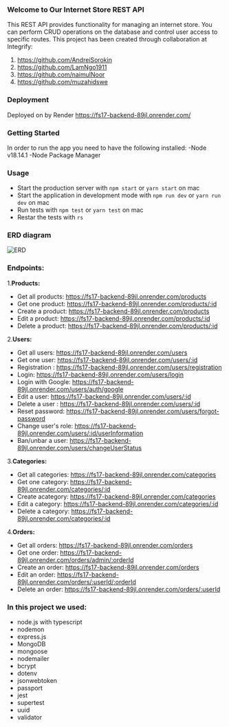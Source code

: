 ### Welcome to Our Internet Store REST API
This REST API provides functionality for managing an internet store. You can perform CRUD operations on the database and control user access to specific routes.
This project has been created through collaboration at Integrify:
1. https://github.com/AndreiSorokin 
2. https://github.com/LamNgo1911
3. https://github.com/naimulNoor
4. https://github.com/muzahidswe

### Deployment
Deployed on by Render
https://fs17-backend-89jl.onrender.com/

### Getting Started
In order to run the app you need to have the following installed:
-Node v18.14.1
-Node Package Manager

### Usage
- Start the production server with `npm start` or `yarn start` on mac
- Start the application in development mode with `npm run dev` or `yarn run dev` on mac
- Run tests with `npm test` or `yarn test` on mac 
- Restar the tests with `rs`

### ERD diagram
![ERD](https://github.com/AndreiSorokin/fs17-backend/assets/72672144/2c6a71ce-d8ca-4692-80ac-9cc9835d7794)

### Endpoints:
 1.**Products:**
- Get all products: https://fs17-backend-89jl.onrender.com/products
- Get one product: https://fs17-backend-89jl.onrender.com/products/:id
- Create a product: https://fs17-backend-89jl.onrender.com/products
- Edit a product: https://fs17-backend-89jl.onrender.com/products/:id
- Delete a product: https://fs17-backend-89jl.onrender.com/products/:id

 2.**Users:**
- Get all users: https://fs17-backend-89jl.onrender.com/users
- Get one user: https://fs17-backend-89jl.onrender.com/users/:id
- Registration : https://fs17-backend-89jl.onrender.com/users/registration
- Login: https://fs17-backend-89jl.onrender.com/users/login
- Login with Google: https://fs17-backend-89jl.onrender.com/users/auth/google
- Edit a user: https://fs17-backend-89jl.onrender.com/users/:id
- Delete a user : https://fs17-backend-89jl.onrender.com/users/:id
- Reset password: https://fs17-backend-89jl.onrender.com/users/forgot-password
- Change user's role: https://fs17-backend-89jl.onrender.com/users/:id/userInformation
- Ban/unbar a user: https://fs17-backend-89jl.onrender.com/users/changeUserStatus

 3.**Categories:**
- Get all categories: https://fs17-backend-89jl.onrender.com/categories
- Get one category: https://fs17-backend-89jl.onrender.com/categories/:id
- Create acategory: https://fs17-backend-89jl.onrender.com/categories
- Edit a category: https://fs17-backend-89jl.onrender.com/categories/:id
- Delete a category: https://fs17-backend-89jl.onrender.com/categories/:id 

 4.**Orders:**
- Get all orders: https://fs17-backend-89jl.onrender.com/orders
- Get one order: https://fs17-backend-89jl.onrender.com/orders/admin/:orderId
- Create an order: https://fs17-backend-89jl.onrender.com/orders
- Edit an order: https://fs17-backend-89jl.onrender.com/orders/:userId/:orderId
- Delete an order: https://fs17-backend-89jl.onrender.com/orders/:userId

### In this project we used:
- node.js with typescript
- nodemon
- express.js
- MongoDB
- mongoose
- nodemailer
- bcrypt
- dotenv
- jsonwebtoken
- passport
- jest
- supertest
- uuid
- validator
